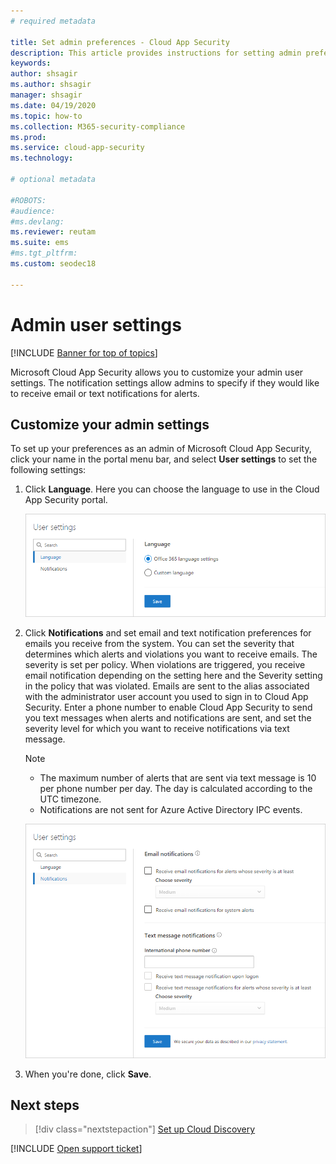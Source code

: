 ```yaml
---
# required metadata

title: Set admin preferences - Cloud App Security
description: This article provides instructions for setting admin preferences in Cloud App Security.
keywords:
author: shsagir
ms.author: shsagir
manager: shsagir
ms.date: 04/19/2020
ms.topic: how-to
ms.collection: M365-security-compliance
ms.prod:
ms.service: cloud-app-security
ms.technology:

# optional metadata

#ROBOTS:
#audience:
#ms.devlang:
ms.reviewer: reutam
ms.suite: ems
#ms.tgt_pltfrm:
ms.custom: seodec18

---
```

# Admin user settings

[!INCLUDE [Banner for top of topics](includes/banner.md)]

Microsoft Cloud App Security allows you to customize your admin user settings. The notification settings allow admins to specify if they would like to receive email or text notifications for alerts.

## <a name="Adminsettings"></a>Customize your admin settings

To set up your preferences as an admin of Microsoft Cloud App Security, click your name in the portal menu bar, and select **User settings** to set the following settings:

1. Click **Language**. Here you can choose the language to use in the Cloud App Security portal.

    ![custom user settings](media/custom-language-settings.png)

2. Click **Notifications** and set email and text notification preferences for emails you receive from the system. You can set the severity that determines which alerts and violations you want to receive emails. The severity is set per policy. When violations are triggered, you receive email notification depending on the setting here and the Severity setting in the policy that was violated. Emails are sent to the alias associated with the administrator user account you used to sign in to Cloud App Security. Enter a phone number to enable Cloud App Security to send you text messages when alerts and notifications are sent, and set the severity level for which you want to receive notifications via text message.

    > [!NOTE]
    >
    > - The maximum number of alerts that are sent via text message is 10 per phone number per day. The day is calculated according to the UTC timezone.
    > - Notifications are not sent for Azure Active Directory IPC events.

    ![notification settings](media/notification-settings.png)

3. When you're done, click **Save**.

## Next steps

> [!div class="nextstepaction"]
> [Set up Cloud Discovery](set-up-cloud-discovery.md)

[!INCLUDE [Open support ticket](includes/support.md)]
